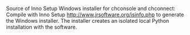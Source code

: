 Source of Inno Setup Windows installer for chconsole and chconnect:
Compile with Inno Setup http://www.jrsoftware.org/isinfo.php to generate the Windows installer.
The installer creates an isolated local Python installation with the software.
